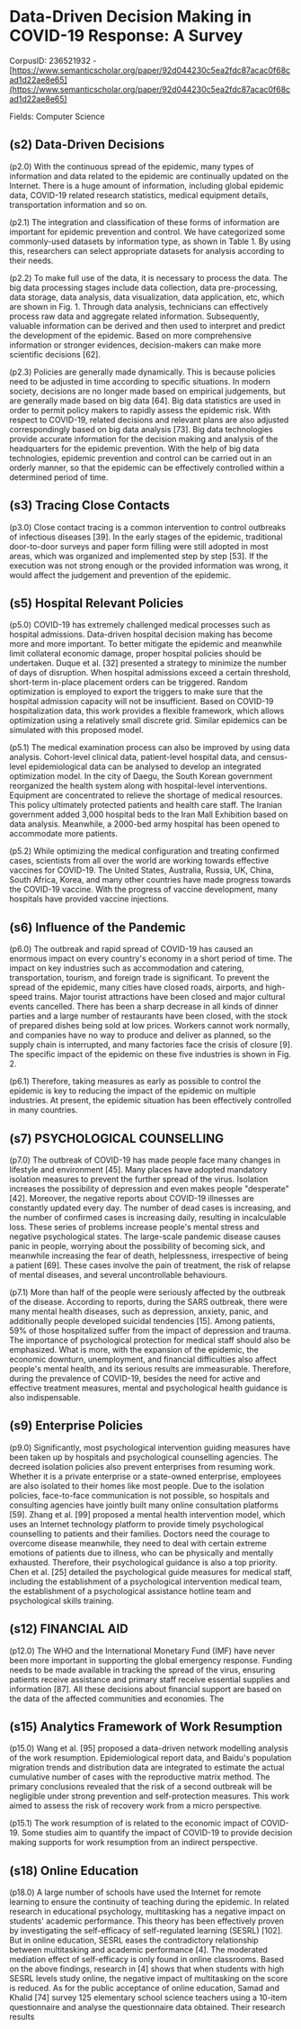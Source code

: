 # Data-Driven Decision Making in COVID-19 Response: A Survey

CorpusID: 236521932 - [https://www.semanticscholar.org/paper/92d044230c5ea2fdc87acac0f68cad1d22ae8e65](https://www.semanticscholar.org/paper/92d044230c5ea2fdc87acac0f68cad1d22ae8e65)

Fields: Computer Science

## (s2) Data-Driven Decisions
(p2.0) With the continuous spread of the epidemic, many types of information and data related to the epidemic are continually updated on the Internet. There is a huge amount of information, including global epidemic data, COVID-19 related research statistics, medical equipment details, transportation information and so on.

(p2.1) The integration and classification of these forms of information are important for epidemic prevention and control. We have categorized some commonly-used datasets by information type, as shown in Table 1. By using this, researchers can select appropriate datasets for analysis according to their needs.

(p2.2) To make full use of the data, it is necessary to process the data. The big data processing stages include data collection, data pre-processing, data storage, data analysis, data visualization, data application, etc, which are shown in Fig. 1. Through data analysis, technicians can effectively process raw data and aggregate related information. Subsequently, valuable information can be derived and then used to interpret and predict the development of the epidemic. Based on more comprehensive information or stronger evidences, decision-makers can make more scientific decisions [62].

(p2.3) Policies are generally made dynamically. This is because policies need to be adjusted in time according to specific situations. In modern society, decisions are no longer made based on empirical judgements, but are generally made based on big data [64]. Big data statistics are used in order to permit policy makers to rapidly assess the epidemic risk. With respect to COVID-19, related decisions and relevant plans are also adjusted correspondingly based on big data analysis [73]. Big data technologies provide accurate information for the decision making and analysis of the headquarters for the epidemic prevention. With the help of big data technologies, epidemic prevention and control can be carried out in an orderly manner, so that the epidemic can be effectively controlled within a determined period of time.
## (s3) Tracing Close Contacts
(p3.0) Close contact tracing is a common intervention to control outbreaks of infectious diseases [39]. In the early stages of the epidemic, traditional door-to-door surveys and paper form filling were still adopted in most areas, which was organized and implemented step by step [53]. If the execution was not strong enough or the provided information was wrong, it would affect the judgement and prevention of the epidemic.
## (s5) Hospital Relevant Policies
(p5.0) COVID-19 has extremely challenged medical processes such as hospital admissions. Data-driven hospital decision making has become more and more important. To better mitigate the epidemic and meanwhile limit collateral economic damage, proper hospital policies should be undertaken. Duque et al. [32] presented a strategy to minimize the number of days of disruption. When hospital admissions exceed a certain threshold, short-term in-place placement orders can be triggered. Random optimization is employed to export the triggers to make sure that the hospital admission capacity will not be insufficient. Based on COVID-19 hospitalization data, this work provides a flexible framework, which allows optimization using a relatively small discrete grid. Similar epidemics can be simulated with this proposed model.

(p5.1) The medical examination process can also be improved by using data analysis. Cohort-level clinical data, patient-level hospital data, and census-level epidemiological data can be analysed to develop an integrated optimization model. In the city of Daegu, the South Korean government reorganized the health system along with hospital-level interventions. Equipment are concentrated to relieve the shortage of medical resources. This policy ultimately protected patients and health care staff. The Iranian government added 3,000 hospital beds to the Iran Mall Exhibition based on data analysis. Meanwhile, a 2000-bed army hospital has been opened to accommodate more patients.

(p5.2) While optimizing the medical configuration and treating confirmed cases, scientists from all over the world are working towards effective vaccines for COVID-19. The United States, Australia, Russia, UK, China, South Africa, Korea, and many other countries have made progress towards the COVID-19 vaccine. With the progress of vaccine development, many hospitals have provided vaccine injections.
## (s6) Influence of the Pandemic
(p6.0) The outbreak and rapid spread of COVID-19 has caused an enormous impact on every country's economy in a short period of time. The impact on key industries such as accommodation and catering, transportation, tourism, and foreign trade is significant. To prevent the spread of the epidemic, many cities have closed roads, airports, and high-speed trains. Major tourist attractions have been closed and major cultural events cancelled. There has been a sharp decrease in all kinds of dinner parties and a large number of restaurants have been closed, with the stock of prepared dishes being sold at low prices. Workers cannot work normally, and companies have no way to produce and deliver as planned, so the supply chain is interrupted, and many factories face the crisis of closure [9]. The specific impact of the epidemic on these five industries is shown in Fig. 2.

(p6.1) Therefore, taking measures as early as possible to control the epidemic is key to reducing the impact of the epidemic on multiple industries. At present, the epidemic situation has been effectively controlled in many countries.
## (s7) PSYCHOLOGICAL COUNSELLING
(p7.0) The outbreak of COVID-19 has made people face many changes in lifestyle and environment [45]. Many places have adopted mandatory isolation measures to prevent the further spread of the virus. Isolation increases the possibility of depression and even makes people "desperate" [42]. Moreover, the negative reports about COVID-19 illnesses are constantly updated every day. The number of dead cases is increasing, and the number of confirmed cases is increasing daily, resulting in incalculable loss. These series of problems increase people's mental stress and negative psychological states. The large-scale pandemic disease causes panic in people, worrying about the possibility of becoming sick, and meanwhile increasing the fear of death, helplessness, irrespective of being a patient [69]. These cases involve the pain of treatment, the risk of relapse of mental diseases, and several uncontrollable behaviours.

(p7.1) More than half of the people were seriously affected by the outbreak of the disease. According to reports, during the SARS outbreak, there were many mental health diseases, such as depression, anxiety, panic, and additionally people developed suicidal tendencies [15]. Among patients, 59% of those hospitalized suffer from the impact of depression and trauma. The importance of psychological protection for medical staff should also be emphasized. What is more, with the expansion of the epidemic, the economic downturn, unemployment, and financial difficulties also affect people's mental health, and its serious results are immeasurable. Therefore, during the prevalence of COVID-19, besides the need for active and effective treatment measures, mental and psychological health guidance is also indispensable.
## (s9) Enterprise Policies
(p9.0) Significantly, most psychological intervention guiding measures have been taken up by hospitals and psychological counselling agencies. The decreed isolation policies also prevent enterprises from resuming work. Whether it is a private enterprise or a state-owned enterprise, employees are also isolated to their homes like most people. Due to the isolation policies, face-to-face communication is not possible, so hospitals and consulting agencies have jointly built many online consultation platforms [59]. Zhang et al. [99] proposed a mental health intervention model, which uses an Internet technology platform to provide timely psychological counselling to patients and their families. Doctors need the courage to overcome disease meanwhile, they need to deal with certain extreme emotions of patients due to illness, who can be physically and mentally exhausted. Therefore, their psychological guidance is also a top priority. Chen et al. [25] detailed the psychological guide measures for medical staff, including the establishment of a psychological intervention medical team, the establishment of a psychological assistance hotline team and psychological skills training.
## (s12) FINANCIAL AID
(p12.0) The WHO and the International Monetary Fund (IMF) have never been more important in supporting the global emergency response. Funding needs to be made available in tracking the spread of the virus, ensuring patients receive assistance and primary staff receive essential supplies and information [87]. All these decisions about financial support are based on the data of the affected communities and economies. The
## (s15) Analytics Framework of Work Resumption
(p15.0) Wang et al. [95] proposed a data-driven network modelling analysis of the work resumption. Epidemiological report data, and Baidu's population migration trends and distribution data are integrated to estimate the actual cumulative number of cases with the reproductive matrix method. The primary conclusions revealed that the risk of a second outbreak will be negligible under strong prevention and self-protection measures. This work aimed to assess the risk of recovery work from a micro perspective.

(p15.1) The work resumption of is related to the economic impact of COVID-19. Some studies aim to quantify the impact of COVID-19 to provide decision making supports for work resumption from an indirect perspective.
## (s18) Online Education
(p18.0) A large number of schools have used the Internet for remote learning to ensure the continuity of teaching during the epidemic. In related research in educational psychology, multitasking has a negative impact on students' academic performance. This theory has been effectively proven by investigating the self-efficacy of self-regulated learning (SESRL) [102]. But in online education, SESRL eases the contradictory relationship between multitasking and academic performance [4]. The moderated mediation effect of self-efficacy is only found in online classrooms. Based on the above findings, research in [4] shows that when students with high SESRL levels study online, the negative impact of multitasking on the score is reduced. As for the public acceptance of online education, Samad and Khalid [74] survey 125 elementary school science teachers using a 10-item questionnaire and analyse the questionnaire data obtained. Their research results

